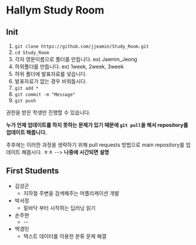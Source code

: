 # Hallym Study Room

## Init

1. `git clone https://github.com/jjeamin/Study_Room.git`
2. `cd Study_Room`
3. 각자 영문이름으로 폴더를 만듭니다. ex) Jaemin_Jeong
4. 하위폴더를 만듭니다. ex) 1week, 2week, 3week
5. 하위 폴더에 발표자료를 넣습니다.
6. 발표자료가 없는 경우 비워둡시다.
7. `git add *`
8. `git commit -m "Message"`
9. `git push`

권한을 받은 학생만 진행할 수 있습니다. 

**누가 언제 업데이트를 하지 못하는 문제가 있기 때문에 `git pull`을 해서 repository를 업데이트 해줍니다.**

추후에는 이러한 과정을 생략하기 위해 pull requests 방법으로 main repository를 업데이트 해봅시다. ㅎㅎ --> **나중에 시간되면 설명**

## First Students
- 김성곤
  + 지하철 주변을 검색해주는 어플리케이션 개발
- 박서정
  + 밑바닥 부터 시작하는 딥러닝 읽기
- 손주현
  + --
- 백경민
  + 텍스트 데이터를 이용한 분류 문제 해결

